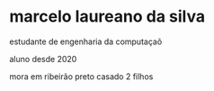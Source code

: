 # marcelo laureano da silva

estudante de engenharia da computaçaõ

 aluno desde 2020

 mora em ribeirão preto
casado
2 filhos
